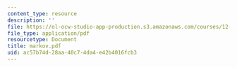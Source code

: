 ```yaml
---
content_type: resource
description: ''
file: https://ol-ocw-studio-app-production.s3.amazonaws.com/courses/12-109-petrology-fall-2005/ac57b74d28aa40c74da4e42b4016fcb3_markov.pdf
file_type: application/pdf
resourcetype: Document
title: markov.pdf
uid: ac57b74d-28aa-40c7-4da4-e42b4016fcb3
---
```

